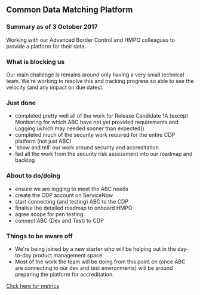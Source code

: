 ## Common Data Matching Platform

### Summary as of 3 October  2017
Working with our Advanced Border Control and HMPO colleagues to provide a platform for their data.

### What is blocking us
Our main challenge is remains around only having a very small technical team. We're working to resolve this and tracking progress so able to see the velocity (and any impact on due dates). 

### Just done
- completed pretty well all of the work for Release Candidate 1A (except Monitoring for which ABC have not yet provided requirements and Logging (which may needed sooner than expected))
- completed much of the security work required for the entire CDP platform (not just ABC)
- 'show and tell' our work around security and accreditation
- fed all the work from the security risk assessment into our roadmap and backlog

### About to do/doing
- ensure we are logging to meet the ABC needs
- create the CDP account on ServiceNow
- start connecting (and testing) ABC to the CDP
- finalise the detailed roadmap to onboard HMPO
- agree scope for pen testing
- connect ABC (Dev and Test) to CDP

### Things to be aware off
- We're being joined by a new starter who will be helping out in the day-to-day product management space
- Most of the work the team will be doing from this point on (once ABC are connecting to our dev and test environments) will be around preparing the platform for accreditation.

[Click here for metrics](metrics.html)
